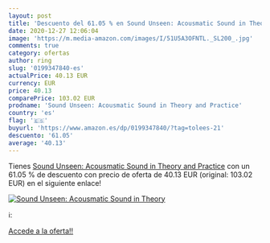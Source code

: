 ```yaml
---
layout: post
title: 'Descuento del 61.05 % en Sound Unseen: Acousmatic Sound in Theory'
date: 2020-12-27 12:06:04
image: 'https://m.media-amazon.com/images/I/51U5A3OFNTL._SL200_.jpg'
comments: true
category: ofertas
author: ring
slug: '0199347840-es'
actualPrice: 40.13 EUR
currency: EUR
price: 40.13
comparePrice: 103.02 EUR
prodname: 'Sound Unseen: Acousmatic Sound in Theory and Practice'
country: 'es'
flag: '🇪🇸'
buyurl: 'https://www.amazon.es/dp/0199347840/?tag=tolees-21'
descuento: '61.05'
average: '40.13'
---
```


Tienes [Sound Unseen: Acousmatic Sound in Theory and Practice](https://www.amazon.es/dp/0199347840/?tag=tolees-21) con un 61.05 % de descuento con precio de oferta de 40.13 EUR (original: 103.02 EUR) en el siguiente enlace!

[![Sound Unseen: Acousmatic Sound in Theory](https://m.media-amazon.com/images/I/51U5A3OFNTL._SL200_.jpg)](https://www.amazon.es/dp/0199347840/?tag=tolees-21)

ℹ️:


[Accede a la oferta!!](https://www.amazon.es/dp/0199347840/?tag=tolees-21)
